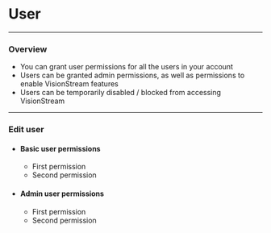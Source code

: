 # User

---

### Overview

* You can grant user permissions for all the users in your account
* Users can be granted admin permissions, as well as permissions to enable VisionStream features
* Users can be temporarily disabled / blocked from accessing VisionStream

---

### Edit user

- #### Basic user permissions

    - First permission
    - Second permission

- #### Admin user permissions

    - First permission
    - Second permission
